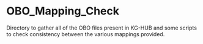 # OBO_Mapping_Check
Directory to gather all of the OBO files present in KG-HUB and some scripts to check consistency between the various mappings provided.
